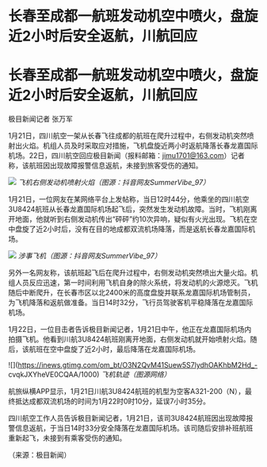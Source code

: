 # 长春至成都一航班发动机空中喷火，盘旋近2小时后安全返航，川航回应

# 长春至成都一航班发动机空中喷火，盘旋近2小时后安全返航，川航回应

极目新闻记者 张万军

1月21日，四川航空一架从长春飞往成都的航班在爬升过程中，右侧发动机突然喷射出火焰。机组人员及时采取应对措施，飞机盘旋近两小时返航降落长春龙嘉国际机场。22日，四川航空回应极目新闻（报料邮箱：jimu1701@163.com）记者称，该航班因出现故障报警信息返航，未接到旅客受伤的通知。

![](https://inews.gtimg.com/om_bt/OBWBM03h0ZM3-kNeLKQ5U_JRKD6AsAJXp0K5AGwlBUbfYAA/1000)
_飞机右侧发动机喷射火焰（图源：抖音网友SummerVibe_97）_

1月21日，一位网友在某网络平台上发帖称，当日12时44分，他乘坐的四川航空3U8424航班从长春龙嘉国际机场起飞后，突然发生发动机故障。当时，飞机刚离开地面，他就听到右侧发动机传出“砰砰”约10次异响，疑似有火光出现。飞机在空中盘旋了近2小时后，没有在目的地成都双流机场降落，而是返航长春龙嘉国际机场。

![](https://inews.gtimg.com/om_bt/OUeu0PMAV9xHArxcOYj33yNJstmHTz2Pu7rLflDUFVqYEAA/1000)
_涉事飞机（图源：抖音网友SummerVibe_97）_

另外一名网友称，该航班起飞后在爬升过程中，右侧发动机突然喷出大量火焰。机组人员反应迅速，第一时间利用飞机自身的除火系统，将发动机的火源熄灭。飞机随后中断爬升，在长春市区以北2400米的高度盘旋并联系龙嘉国际机场管制员，为飞机降落和返航做准备。当日14时32分，飞行员驾驶客机平稳降落在龙嘉国际机场。

1月22日，一位目击者告诉极目新闻记者，1月21日中午，他正在龙嘉国际机场内拍摄飞机。他看到川航3U8424航班刚离开地面，右侧发动机就开始喷射火焰。随后，该航班在空中盘旋了近2小时，最后降落在龙嘉国际机场。

![](https://inews.gtimg.com/om_bt/O3N2QvM41Suew5S7lydhOAKhbM2Hd_-
cvqkJXYheVE0CQAA/1000) _飞机轨迹（图源网络）_

航旅纵横APP显示，1月21日川航3U8424航班的机型为空客A321-200（N），最终抵达成都双流机场的时间为1月22时0时10分，延误7小时35分。

四川航空工作人员告诉极目新闻记者，1月21日，该司3U8424航班因出现故障报警信息返航，于当日14时33分安全降落在龙嘉国际机场。该司随后安排补班航班重新起飞，未接到有乘客受伤的通知。

（来源：极目新闻）

